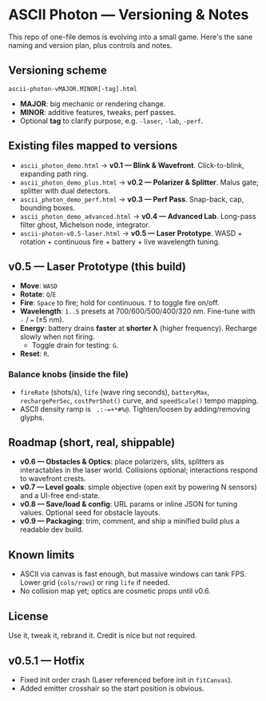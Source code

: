 # ASCII Photon — Versioning & Notes

This repo of one-file demos is evolving into a small game. Here's the sane naming and version plan, plus controls and notes.

## Versioning scheme
`ascii-photon-vMAJOR.MINOR[-tag].html`

- **MAJOR**: big mechanic or rendering change.
- **MINOR**: additive features, tweaks, perf passes.
- Optional **tag** to clarify purpose, e.g. `-laser`, `-lab`, `-perf`.

## Existing files mapped to versions
- `ascii_photon_demo.html` → **v0.1 — Blink & Wavefront**. Click-to-blink, expanding path ring.
- `ascii_photon_demo_plus.html` → **v0.2 — Polarizer & Splitter**. Malus gate; splitter with dual detectors.
- `ascii_photon_demo_perf.html` → **v0.3 — Perf Pass**. Snap-back, cap, bounding boxes.
- `ascii_photon_demo_advanced.html` → **v0.4 — Advanced Lab**. Long-pass filter ghost, Michelson node, integrator.
- `ascii-photon-v0.5-laser.html` → **v0.5 — Laser Prototype**. WASD + rotation + continuous fire + battery + live wavelength tuning.

## v0.5 — Laser Prototype (this build)
- **Move**: `WASD`
- **Rotate**: `Q`/`E`
- **Fire**: `Space` to fire; hold for continuous. `T` to toggle fire on/off.
- **Wavelength**: `1..5` presets at 700/600/500/400/320 nm. Fine-tune with `-` / `=` (±5 nm).
- **Energy**: battery drains **faster** at **shorter λ** (higher frequency). Recharge slowly when not firing.
  - Toggle drain for testing: `G`.
- **Reset**: `R`.

### Balance knobs (inside the file)
- `fireRate` (shots/s), `life` (wave ring seconds), `batteryMax`, `rechargePerSec`, `costPerShot()` curve, and `speedScale()` tempo mapping.
- ASCII density ramp is ` .:-=+*#%@`. Tighten/loosen by adding/removing glyphs.

## Roadmap (short, real, shippable)
- **v0.6 — Obstacles & Optics**: place polarizers, slits, splitters as interactables in the laser world. Collisions optional; interactions respond to wavefront crests.
- **v0.7 — Level goals**: simple objective (open exit by powering N sensors) and a UI-free end-state.
- **v0.8 — Save/load & config**: URL params or inline JSON for tuning values. Optional seed for obstacle layouts.
- **v0.9 — Packaging**: trim, comment, and ship a minified build plus a readable dev build.

## Known limits
- ASCII via canvas is fast enough, but massive windows can tank FPS. Lower grid (`cols/rows`) or ring `life` if needed.
- No collision map yet; optics are cosmetic props until v0.6.

## License
Use it, tweak it, rebrand it. Credit is nice but not required.


## v0.5.1 — Hotfix
- Fixed init order crash (Laser referenced before init in `fitCanvas`).
- Added emitter crosshair so the start position is obvious.
